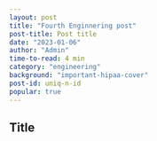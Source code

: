 ```yaml
---
layout: post
title: "Fourth Enginnering post"
post-title: Post title
date: "2023-01-06"
author: "Admin"
time-to-read: 4 min
category: "engineering"
background: "important-hipaa-cover"
post-id: uniq-n-id
popular: true
---
```


## Title